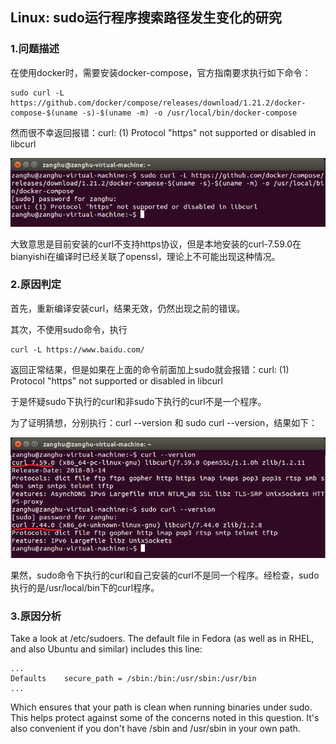 ## Linux: sudo运行程序搜索路径发生变化的研究

### 1.问题描述

在使用docker时，需要安装docker-compose，官方指南要求执行如下命令：

```shell
sudo curl -L https://github.com/docker/compose/releases/download/1.21.2/docker-compose-$(uname -s)-$(uname -m) -o /usr/local/bin/docker-compose
```

然而很不幸返回报错：curl: \(1\) Protocol "https" not supported or disabled in libcurl

![](/assets/lonux009-1.png)

大致意思是目前安装的curl不支持https协议，但是本地安装的curl-7.59.0在bianyishi在编译时已经关联了openssl，理论上不可能出现这种情况。

### 2.原因判定

首先，重新编译安装curl，结果无效，仍然出现之前的错误。

其次，不使用sudo命令，执行

```shell
curl -L https://www.baidu.com/
```

返回正常结果，但是如果在上面的命令前面加上sudo就会报错：curl: \(1\) Protocol "https" not supported or disabled in libcurl

于是怀疑sudo下执行的curl和非sudo下执行的curl不是一个程序。

为了证明猜想，分别执行：curl --version 和 sudo curl --version，结果如下：

![](/assets/linux009-2.png)

果然，sudo命令下执行的curl和自己安装的curl不是同一个程序。经检查，sudo执行的是/usr/local/bin下的curl程序。

### 3.原因分析

Take a look at /etc/sudoers. The default file in Fedora (as well as in RHEL, and also Ubuntu and similar) includes this line:
```shell
...
Defaults    secure_path = /sbin:/bin:/usr/sbin:/usr/bin
...
```
Which ensures that your path is clean when running binaries under sudo. This helps protect against some of the concerns noted in this question. It's also convenient if you don't have /sbin and /usr/sbin in your own path.
